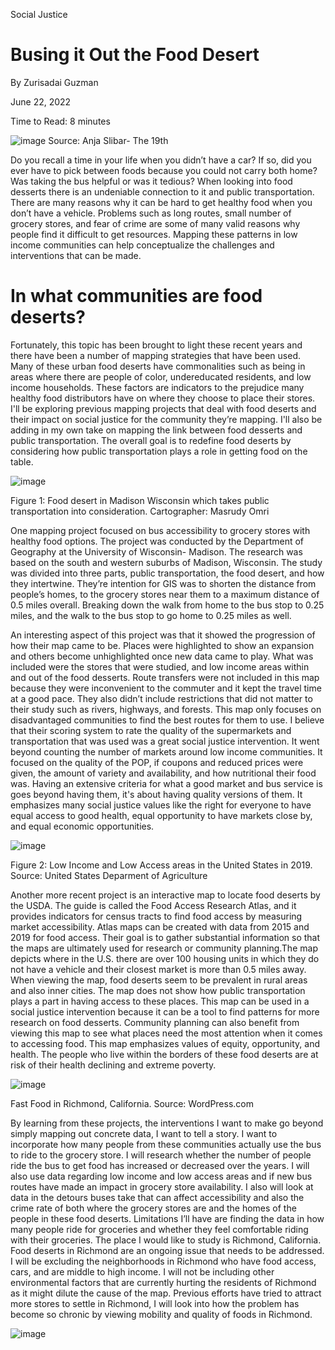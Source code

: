 Social Justice
# Busing it Out the Food Desert

By Zurisadai Guzman

June 22, 2022

Time to Read: 8 minutes



![image](https://user-images.githubusercontent.com/108047450/175227632-f55e09c8-352f-4a3e-998a-e4cc93f356a8.gif)
Source: Anja Slibar- The 19th

  Do you recall a time in your life when you didn’t have a car? If so, did you ever have to pick between foods because you could not carry both home? Was taking the bus helpful or was it tedious? When looking into food desserts there is an undeniable connection to it and public transportation. There are many reasons why it can be hard to get healthy food when you don’t have a vehicle. Problems such as long routes, small number of grocery stores, and fear of crime are some of many valid reasons why people find it difficult to get resources. Mapping these patterns in low income communities can help conceptualize the challenges and interventions that can be made.  


# In what communities are food deserts? 

  Fortunately, this topic has been brought to light these recent years and there have been a number of mapping strategies that have been used. Many of these urban food deserts have commonalities such as being in areas where there are people of color, undereducated residents, and low income households. These factors are indicators to the prejudice many healthy food distributors have on where they choose to place their stores. I'll be exploring previous mapping projects that deal with food deserts and their impact on social justice for the community they’re mapping. I'll also be adding in my own take on mapping the link between food desserts and public transportation. The overall goal is to redefine food deserts by considering how public transportation plays a role in getting food on the table. 


 
![image](https://user-images.githubusercontent.com/108047450/175221955-2506de54-93de-42f7-b78e-1456dffbc23c.jpeg)

Figure 1: Food desert in Madison Wisconsin which takes public transportation into consideration. Cartographer: Masrudy Omri


   One mapping project focused on bus accessibility to grocery stores with healthy food options. The project was conducted by the Department of Geography at the University of Wisconsin- Madison. The research was based on the south and western suburbs of Madison, Wisconsin. The study was divided into three parts, public transportation, the food desert, and how they intertwine. They’re intention for GIS was to shorten the distance from people’s homes, to the grocery stores near them to a maximum distance of 0.5 miles overall. Breaking down the walk from home to the bus stop to 0.25 miles, and the walk to the bus stop to go home to 0.25 miles as well.
   
   An interesting aspect of this project was that it showed the progression of how their map came to be. Places were highlighted to show an expansion and others become unhighlighted once new data came to play. What was included were the stores that were studied, and low income areas within and out of the food desserts. Route transfers were not included in this map because they were inconvenient to the commuter and it kept the travel time at a good pace. They also didn’t include restrictions that did not matter to their study such as rivers, highways, and forests. This map only focuses on disadvantaged communities to find the best routes for them to use. I believe that their scoring system to rate the quality of the supermarkets and transportation that was used was a great social justice intervention. It went beyond counting the number of markets around low income communities. It focused on the quality of the POP, if coupons and reduced prices were given, the amount of variety and availability, and how nutritional their food was. Having an extensive criteria for what a good market and bus service is goes beyond having them, it's about having quality versions of them. It emphasizes many social justice values like the right for everyone to have equal access to good health, equal opportunity to have markets close by, and equal economic opportunities. 



![image](https://user-images.githubusercontent.com/108047450/175228411-2d419887-f70e-4f8c-986f-0788c13750ef.jpeg)

Figure 2: Low Income and Low Access areas in the United States in 2019. Source: United States Deparment of Agriculture 


  Another more recent project is an interactive map to locate food deserts by the USDA. The guide is called the Food Access Research Atlas, and it provides indicators for census tracts to find food access by measuring market accessibility. Atlas maps can be created with data from 2015 and 2019 for food access. Their goal is to gather substantial information so that the maps are ultimately used for research or community planning.The map depicts where in the U.S. there are over 100 housing units in which they do not have a vehicle and their closest market is more than 0.5 miles away. When viewing the map, food deserts seem to be prevalent in rural areas and also inner cities.
  The map does not show how public transportation plays a part in having access to these places. This map can be used in a social justice intervention because it can be a tool to find patterns for more research on food desserts. Community planning can also benefit from viewing this map to see what places need the most attention when it comes to accessing food. This map emphasizes values of equity, opportunity, and health. The people who live within the borders of these food deserts are at risk of their health declining and extreme poverty. 
  


![image](https://user-images.githubusercontent.com/108047450/175223584-a3760625-9464-486b-8b2a-3ff6832420a3.jpeg)

Fast Food in Richmond, California. Source: WordPress.com 


  By learning from these projects, the interventions I want to make go beyond simply mapping out concrete data, I want to tell a story. I want to incorporate how many people from these communities actually use the bus to ride to the grocery store. I will research whether the number of people ride the bus to get food has increased or decreased over the years. I will also use data regarding low income and low access areas and if new bus routes have made an impact in grocery store availability. I also will look at data in the detours buses take that can affect accessibility and also the crime rate of both where the grocery stores are and the homes of the people in these food deserts. Limitations I’ll have are finding the data in how many people ride for groceries and whether they feel comfortable riding with their groceries. The place I would like to study is Richmond, California. Food deserts in Richmond are an ongoing issue that needs to be addressed. I will be excluding the neighborhoods in Richmond who have food access, cars, and are middle to high income. I will not be including other environmental factors that are currently hurting the residents of Richmond as it might dilute the cause of the map. Previous efforts have tried to attract more stores to settle in Richmond, I will look into how the problem has become so chronic by viewing mobility and quality of foods in Richmond. 

![image](https://user-images.githubusercontent.com/108047450/175229257-3597cadb-c0bf-4320-9ee1-77309fb9aa2c.gif)



